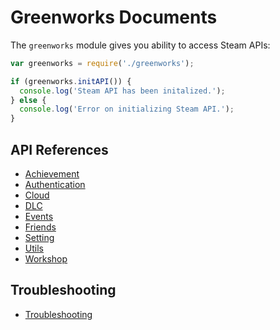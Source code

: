 # Greenworks Documents

The `greenworks` module gives you ability to access Steam APIs:

```js
var greenworks = require('./greenworks');

if (greenworks.initAPI()) {
  console.log('Steam API has been initalized.');
} else {
  console.log('Error on initializing Steam API.');
}
```

## API References

* [Achievement](achievement.md)
* [Authentication](authentication.md)
* [Cloud](cloud.md)
* [DLC](dlc.md)
* [Events](events.md)
* [Friends](friends.md)
* [Setting](setting.md)
* [Utils](utils.md)
* [Workshop](workshop.md)

## Troubleshooting

* [Troubleshooting](troubleshooting.md)

